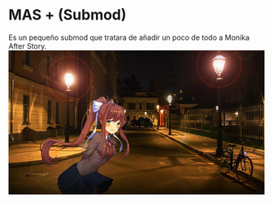 # MAS + (Submod)
Es un pequeño submod que tratara de añadir un poco de todo a Monika After Story.
![Portada](https://github.com/zer0fixer/SubmodMAS/blob/main/ddlcmonika.jpg)
